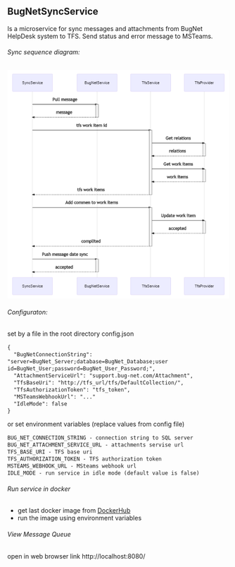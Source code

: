 ## BugNetSyncService
Is a microservice for sync messages and attachments from BugNet HelpDesk system to TFS. Send status and error message to MSTeams.

###### Sync sequence diagram:
![Sync sequence diagram](https://github.com/setkov/BugNetSyncService/blob/master/SequenceDiagram.png)

###### Configuraton:
set by a file in the root directory
config.json
```
{
  "BugNetConnectionString": "server=BugNet_Server;database=BugNet_Database;user id=BugNet_User;password=BugNet_User_Password;",
  "AttachmentServiceUrl": "support.bug-net.com/Attachment",
  "TfsBaseUri": "http://tfs_url/tfs/DefaultCollection/",
  "TfsАuthorizationToken": "tfs_token",
  "MSTeamsWebhookUrl": "..."
  "IdleMode": false
}
```
or set environment variables (replace values from config file)
```
BUG_NET_CONNECTION_STRING - connection string to SQL server
BUG_NET_ATTACHMENT_SERVICE_URL - attachments servise url
TFS_BASE_URI - TFS base uri
TFS_АUTHORIZATION_TOKEN - TFS authorization token
MSTEAMS_WEBHOOK_URL - MSteams webhook url
IDLE_MODE - run service in idle mode (default value is false)
```    
###### Run service in docker
- get last docker image from [DockerHub](https://hub.docker.com/r/setkov/bug-net-sync-service/tags?page=1&ordering=last_updated)
- run the image using environment variables

###### View Message Queue
open in web browser link http://localhost:8080/